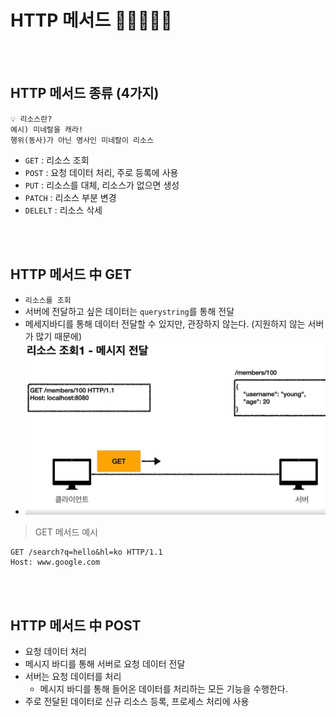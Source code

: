 # HTTP 메서드 🎯💡🔥📌✅

<br />
<br />

## HTTP 메서드 종류 (4가지)

```
💡 리소스란?
예시) 미네랄을 캐라!
행위(동사)가 아닌 명사인 미네랄이 리소스
```

- `GET` : 리소스 조회
- `POST` : 요청 데이터 처리, 주로 등록에 사용
- `PUT` : 리소스를 대체, 리소스가 없으면 생성
- `PATCH` : 리소스 부분 변경
- `DELELT` : 리소스 삭세

<br />
<br />

## HTTP 메서드 中 GET

- `리소스를 조회`
- 서버에 전달하고 싶은 데이터는 `querystring`를 통해 전달
- 메세지바디를 통해 데이터 전달할 수 있지만, 관장하지 않는다. (지원하지 않는 서버가 많기 때문에)
- ![image](../image/I15.png)

> GET 메서드 예시

```
GET /search?q=hello&hl=ko HTTP/1.1
Host: www.google.com
```

<br />
<br />

## HTTP 메서드 中 POST

- 요청 데이터 처리
- 메시지 바디를 통해 서버로 요청 데이터 전달
- 서버는 요청 데이터를 처리
  - 메시지 바디를 통해 들어온 데이터를 처리하는 모든 기능을 수행한다.
- 주로 전달된 데이터로 신규 리소스 등록, 프로세스 처리에 사용
